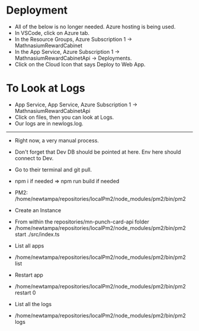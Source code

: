 # Deployment

- All of the below is no longer needed. Azure hosting is being used.
- In VSCode, click on Azure tab.
- In the Resource Groups, Azure Subscription 1 -> MathnasiumRewardCabinet
- In the App Service, Azure Subscription 1 -> MathnasiumRewardCabinetApi -> Deployments.
- Click on the Cloud Icon that says Deploy to Web App.

# To Look at Logs

- App Service, App Service, Azure Subscription 1 -> MathnasiumRewardCabinetApi
- Click on files, then you can look at Logs.
- Our logs are in newlogs.log.

---

- Right now, a very manual process.
- Don't forget that Dev DB should be pointed at here. Env here should connect to Dev.

- Go to their terminal and git pull.
- npm i if needed => npm run build if needed
- PM2: /home/newtampa/repositories/localPm2/node_modules/pm2/bin/pm2

* Create an Instance

- From within the repositories/mn-punch-card-api folder
- /home/newtampa/repositories/localPm2/node_modules/pm2/bin/pm2 start ./src/index.ts

* List all apps

- /home/newtampa/repositories/localPm2/node_modules/pm2/bin/pm2 list

* Restart app

- /home/newtampa/repositories/localPm2/node_modules/pm2/bin/pm2 restart 0

* List all the logs

- /home/newtampa/repositories/localPm2/node_modules/pm2/bin/pm2 logs
